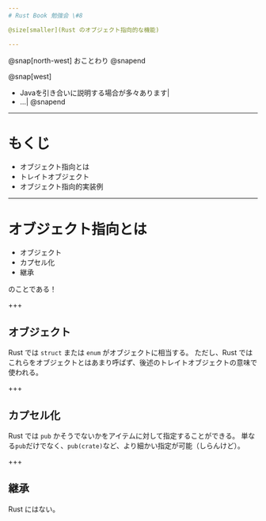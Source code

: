 ```yaml
---
# Rust Book 勉強会 \#8

@size[smaller](Rust のオブジェクト指向的な機能)

---
```


@snap[north-west]
おことわり
@snapend

@snap[west]
- Javaを引き合いに説明する場合が多々あります|
- ...|
@snapend

---
# もくじ

- オブジェクト指向とは
- トレイトオブジェクト
- オブジェクト指向的実装例

---
# オブジェクト指向とは

- オブジェクト
- カプセル化
- 継承

のことである！

+++
## オブジェクト

Rust では `struct` または `enum` がオブジェクトに相当する。
ただし、Rust ではこれらをオブジェクトとはあまり呼ばず、後述のトレイトオブジェクトの意味で使われる。

+++
## カプセル化

Rust では `pub` かそうでないかをアイテムに対して指定することができる。
単なる`pub`だけでなく、`pub(crate)`など、より細かい指定が可能（しらんけど）。

+++
## 継承

Rust にはない。